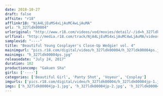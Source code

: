 ```yaml
---
date: 2018-10-27
draft: false
affsite: "r18"
afflinkr18: "NjA4LjEuMS4xLjAuMC4wLjAuMA"
url: "h_327ldk00004"
urloriginal: "http://www.r18.com/videos/vod/movies/detail/-/id=h_327ldk00004"
urlfinal: "http://media.r18.com/track/NjA4LjEuMS4xLjAuMC4wLjAuMA/videos/vod/movies/detail/-/id=h_327ldk00004"
samplevid: "----"
title: "Beautiful Young Cosplayer's Close-Up Wedgie! vol. 4"
mainimgurl: "pics.r18.com/digital/video/h_327ldk00004/h_327ldk00004ps.jpg"
mainimgs: "h_327ldk00004ps.jpg"
releasedate: "July 24, 2017"
duration: 102
productioncomp: "Gakuen Sha"
girls: ['----']
categories: ['Beautiful Girl', 'Panty Shot', 'Voyeur', 'Cosplay']
imgurls: ['pics.r18.com/digital/video/h_327ldk00004/h_327ldk00004jp-1.jpg', 'pics.r18.com/digital/video/h_327ldk00004/h_327ldk00004jp-2.jpg', 'pics.r18.com/digital/video/h_327ldk00004/h_327ldk00004jp-3.jpg', 'pics.r18.com/digital/video/h_327ldk00004/h_327ldk00004jp-4.jpg', 'pics.r18.com/digital/video/h_327ldk00004/h_327ldk00004jp-5.jpg', 'pics.r18.com/digital/video/h_327ldk00004/h_327ldk00004jp-6.jpg', 'pics.r18.com/digital/video/h_327ldk00004/h_327ldk00004jp-7.jpg', 'pics.r18.com/digital/video/h_327ldk00004/h_327ldk00004jp-8.jpg', 'pics.r18.com/digital/video/h_327ldk00004/h_327ldk00004jp-9.jpg', 'pics.r18.com/digital/video/h_327ldk00004/h_327ldk00004jp-10.jpg', 'pics.r18.com/digital/video/h_327ldk00004/h_327ldk00004jp-11.jpg', 'pics.r18.com/digital/video/h_327ldk00004/h_327ldk00004jp-12.jpg', 'pics.r18.com/digital/video/h_327ldk00004/h_327ldk00004jp-13.jpg', 'pics.r18.com/digital/video/h_327ldk00004/h_327ldk00004jp-14.jpg', 'pics.r18.com/digital/video/h_327ldk00004/h_327ldk00004jp-15.jpg', 'pics.r18.com/digital/video/h_327ldk00004/h_327ldk00004jp-16.jpg', 'pics.r18.com/digital/video/h_327ldk00004/h_327ldk00004jp-17.jpg', 'pics.r18.com/digital/video/h_327ldk00004/h_327ldk00004jp-18.jpg', 'pics.r18.com/digital/video/h_327ldk00004/h_327ldk00004jp-19.jpg', 'pics.r18.com/digital/video/h_327ldk00004/h_327ldk00004jp-20.jpg']
imgs: ['h_327ldk00004jp-1.jpg', 'h_327ldk00004jp-2.jpg', 'h_327ldk00004jp-3.jpg', 'h_327ldk00004jp-4.jpg', 'h_327ldk00004jp-5.jpg', 'h_327ldk00004jp-6.jpg', 'h_327ldk00004jp-7.jpg', 'h_327ldk00004jp-8.jpg', 'h_327ldk00004jp-9.jpg', 'h_327ldk00004jp-10.jpg', 'h_327ldk00004jp-11.jpg', 'h_327ldk00004jp-12.jpg', 'h_327ldk00004jp-13.jpg', 'h_327ldk00004jp-14.jpg', 'h_327ldk00004jp-15.jpg', 'h_327ldk00004jp-16.jpg', 'h_327ldk00004jp-17.jpg', 'h_327ldk00004jp-18.jpg', 'h_327ldk00004jp-19.jpg', 'h_327ldk00004jp-20.jpg']
---
```

